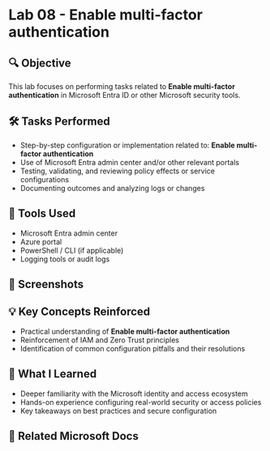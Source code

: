 # Lab 08 - Enable multi-factor authentication

## 🔍 Objective
This lab focuses on performing tasks related to **Enable multi-factor authentication** in Microsoft Entra ID or other Microsoft security tools.

## 🛠️ Tasks Performed
- Step-by-step configuration or implementation related to: **Enable multi-factor authentication**
- Use of Microsoft Entra admin center and/or other relevant portals
- Testing, validating, and reviewing policy effects or service configurations
- Documenting outcomes and analyzing logs or changes

## 🧪 Tools Used
- Microsoft Entra admin center
- Azure portal
- PowerShell / CLI (if applicable)
- Logging tools or audit logs

## 📸 Screenshots
## 💡 Key Concepts Reinforced
- Practical understanding of **Enable multi-factor authentication**
- Reinforcement of IAM and Zero Trust principles
- Identification of common configuration pitfalls and their resolutions

## 🧠 What I Learned
- Deeper familiarity with the Microsoft identity and access ecosystem
- Hands-on experience configuring real-world security or access policies
- Key takeaways on best practices and secure configuration

## 🔗 Related Microsoft Docs
